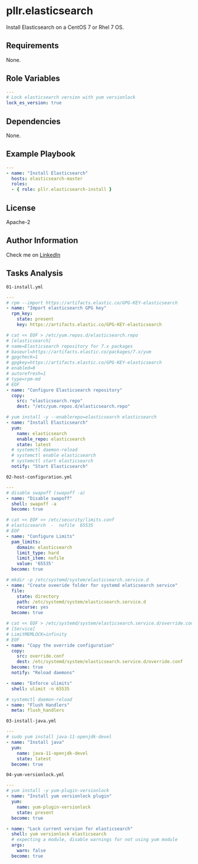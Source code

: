 pllr.elasticsearch
=========

Install Elasticsearch on a CentOS 7 or Rhel 7 OS.

Requirements
------------

None.

Role Variables
--------------

```yaml
---
# Lock elasticsearch version with yum versionlock
lock_es_version: true
```

Dependencies
------------

None.

Example Playbook
----------------

```yaml
---
- name: "Install Elasticsearch"
  hosts: elasticsearch-master
  roles:
  - { role: pllr.elasticsearch-install }
```

License
-------

Apache-2

Author Information
------------------

Check me on [LinkedIn](www.linkedin.com/in/phil-ranzato-47b8bb194)

Tasks Analysis
------------------

`01-install.yml`

```yaml
---
# rpm --import https://artifacts.elastic.co/GPG-KEY-elasticsearch
- name: "Import elasticsearch GPG key"
  rpm_key:
    state: present
    key: https://artifacts.elastic.co/GPG-KEY-elasticsearch

# cat << EOF > /etc/yum.repos.d/elasticsearch.repo
# [elasticsearch]
# name=Elasticsearch repository for 7.x packages
# baseurl=https://artifacts.elastic.co/packages/7.x/yum
# gpgcheck=1
# gpgkey=https://artifacts.elastic.co/GPG-KEY-elasticsearch
# enabled=0
# autorefresh=1
# type=rpm-md
# EOF
- name: "Configure Elasticsearch repository"
  copy:
    src: "elasticsearch.repo"
    dest: "/etc/yum.repos.d/elasticsearch.repo"

# yum install -y --enablerepo=elasticsearch elasticsearch 
- name: "Install Elasticsearch"
  yum:
    name: elasticsearch
    enable_repo: elasticsearch
    state: latest
  # systemctl daemon-reload
  # systemctl enable elasticsearch
  # systemctl start elasticsearch
  notify: "Start Elasticsearch"
```

`02-host-configuration.yml`

```yaml
---
# disable swapoff (swapoff -a)
- name: "Disable swapoff"
  shell: swapoff -a
  become: true

# cat << EOF >> /etc/security/limits.conf
# elasticsearch  -  nofile  65535
# EOF
- name: "Configure Limits"
  pam_limits:
    domain: elasticsearch
    limit_type: hard
    limit_item: nofile
    value: '65535'
  become: true

# mkdir -p /etc/systemd/system/elasticsearch.service.d
- name: "Create oveeride folder for systemd elaticsearch service"
  file:
    state: directory
    path: /etc/systemd/system/elasticsearch.service.d
    recurse: yes
  become: true

# cat << EOF > /etc/systemd/system/elasticsearch.service.d/override.conf
# [Service]
# LimitMEMLOCK=infinity
# EOF
- name: "Copy the override configuration"
  copy:
    src: override.conf
    dest: /etc/systemd/system/elasticsearch.service.d/override.conf
  become: true
  notify: "Reload daemons"

- name: "Enforce ulimits"
  shell: ulimit -n 65535

# systemctl daemon-reload
- name: "Flush Handlers"
  meta: flush_handlers
```

`03-install-java.yml`

```yaml
---
# sudo yum install java-11-openjdk-devel
- name: "Install java"
  yum: 
    name: java-11-openjdk-devel
    state: latest
  become: true
```

`04-yum-versionlock.yml`

```yaml
---
# yum install -y yum-plugin-versionlock
- name: "Install yum versionlock plugin"
  yum:
    name: yum-plugin-versionlock
    state: present
  become: true

- name: "Lock current version for elasticsearch"
  shell: yum versionlock elasticsearch
  # expecting a module, disable warnings for not using yum module
  args:
    warn: false
  become: true
```
